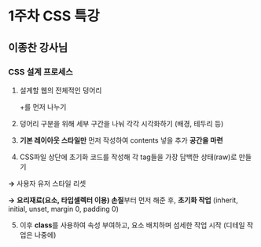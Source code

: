# 1주차 CSS 특강

## 이종찬 강사님 

### CSS 설계 프로세스 

1.  설계할 웹의 전체적인 덩어리 <div></div>+를 먼저 나누기 

2. 덩어리 구분을 위해 세부 구간을 나눠 각각 시각화하기 (배경, 테두리 등)

3. **기본 레이아웃 스타일만** 먼저 작성하여 contents 넣을 추가 **공간을 마련** 

4.  CSS파일 상단에 초기화 코드를 작성해 각 tag들을 가장 담백한 상태(raw)로 만들기  

  **→** 사용자 유저 스타일 리셋

  **→** **요리재료(요소, 타입셀렉터 이용) 손질**부터 먼저 해준 후, **초기화 작업** (inherit, initial, unset, margin 0, padding 0)

5. 이후 **class**를 사용하여 속성 부여하고, 요소 배치하며 섬세한 작업 시작 (디테일 작업은 나중에)

